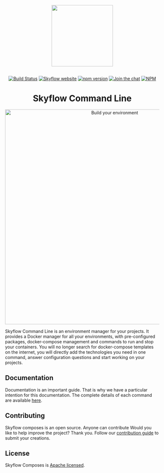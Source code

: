 <div align="center">
    <a href="https://skyflow.io">
        <img width="200" src="https://skyflow.io/logos/skyflow/skyflow-primary.svg">
    </a>
    <br>
    <br>

[![Build Status](https://travis-ci.org/skyflow-io/Composes.svg?branch=master)](https://travis-ci.org/skyflow-io/Composes)
[![Skyflow website](https://skyflow.io/badges/skyflow/site.svg)][docs-website-url]
[![npm version](https://badge.fury.io/js/skyflow-cli.svg)](https://badge.fury.io/js/skyflow-cli)
[![Join the chat](https://skyflow.io/badges/skyflow/slack.svg)][slack-url]
[![NPM](https://nodei.co/npm/skyflow-cli.png?compact=true)](https://nodei.co/npm/skyflow-cli/)
</div>

<h1 align="center">Skyflow Command Line</h1>

<p align="center">
    <img width="700" src="https://skyflow.io/images/homepage/terminal.svg" alt="Build your environment">
</p>

Skyflow Command Line is an environment manager for your projects.
It provides a Docker manager for all your environments, with pre-configured packages, docker-compose management and commands to run and stop your containers. 
You will no longer search for docker-compose templates on the internet, you will directly add the technologies you need in one command, answer configuration questions and start working on your projects. 

## Documentation

Documentation is an important guide. That is why we have a particular intention for this documentation.
The complete details of each command are available [here][docs-website-url]. 

## Contributing

Skyflow composes is an open source. Anyone can contribute
Would you like to help improve the project? Thank you. Follow our [contribution guide][docs-contribution-url] to submit your creations. 

## License

Skyflow Composes is [Apache licensed](LICENSE).

[docs-website-url]: https://skyflow.io/docs/commands
[npm-url]: https://www.npmjs.com/package/skyflow-cli
[docs-contribution-url]: https://skyflow.io/docs/contribution/commands
[slack-url]: https://join.slack.com/t/skyflow-cli/shared_invite/enQtNDg4MDIyODQ3Njg0LWYwMTUxZGM3NmQ3MGJhZTA3MDAzNTcwYWM2MzFjNzZmNzAzOWUxZjQ1YTkwMjVkNzU1NjUyMmM2Yjc1ZDI3NzQ